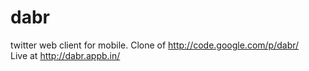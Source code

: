 dabr
====

twitter web client for mobile. 
Clone of http://code.google.com/p/dabr/  
Live at http://dabr.appb.in/
